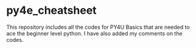 # py4e_cheatsheet
This repository includes all the codes for PY4U Basics that are needed to ace the beginner level python. I have also added my comments on the codes. 
